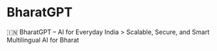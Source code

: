 # BharatGPT
🇮🇳 BharatGPT – AI for Everyday India  > Scalable, Secure, and Smart Multilingual AI for Bharat
